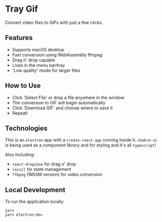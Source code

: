 # Tray Gif

Convert video files to GIFs with just a few clicks.

<!-- ADD IMAGE -->
<!-- <p align="center">
  <img src="" alt="app screenshot">
</p> -->

## Features

- Supports macOS desktop
- Fast conversion using WebAssembly ffmpeg
- Drag n' drop capable
- Lives in the menu bar/tray
- 'Low quality' mode for larger files

## How to Use

- Click 'Select File' or drop a file anywhere in the window
- The conversion to GIF will begin automatically
- Click 'Download GIF' and choose where to save it
- Repeat!

## Technologies

This is an `electron` app with a `create-react-app` running inside it. `chakra-ui` is being used as a component library and for styling and it's all `typescript`!

Also including:

- `react-dropzone` for drag n' drop
- `recoil` for state management
- `ffmpeg` (WASM version) for video conversion

## Local Development

To run the application locally:

```terminal
yarn
yarn electron:dev
```
